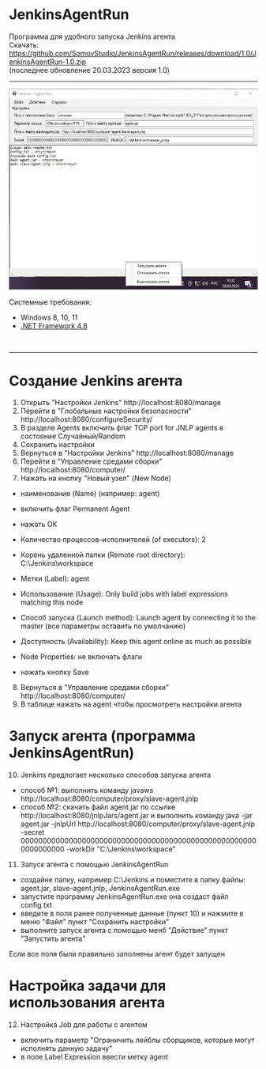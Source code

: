 # JenkinsAgentRun
Программа для удобного запуска Jenkins агента
<br>
Скачать: https://github.com/SomovStudio/JenkinsAgentRun/releases/download/1.0/JenkinsAgentRun-1.0.zip
<br>
(последнее обновление 20.03.2023 версия 1.0)
<hr>
<p align="center">
  <img src="https://github.com/SomovStudio/JenkinsAgentRun/blob/main/JenkinsAgentRun/JenkinsAgentRun/img/JenkinsAgentRun.png">
</p>

Системные требования: 
<br>
<ul>
	<li>Windows 8, 10, 11</li>
	<li><a href="https://dotnet.microsoft.com/download/dotnet-framework" target="_blank">.NET Framework 4.8</a></li>
</ul>
<br>
<hr>


Создание Jenkins агента
===============================================================
1. Открыть "Настройки Jenkins" http://localhost:8080/manage
2. Перейти в "Глобальные настройки безопасности" http://localhost:8080/configureSecurity/
3. В разделе Agents включить флаг TCP port for JNLP agents в состояние Случайный/Random
4. Сохранить настройки
5. Вернуться в "Настройки Jenkins" http://localhost:8080/manage
6. Перейти в "Управление средами сборки" http://localhost:8080/computer/
7. Нажать на кнопку "Новый узел" (New Node)
- наименование (Name) (например: agent)
- включить флаг Permanent Agent
- нажать ОК

- Количество процессов-исполнителей (of executors): 2
- Корень удаленной папки (Remote root directory): C:\Jenkins\workspace
- Метки (Label): agent
- Использование (Usage): Only build jobs with label expressions matching this node 
- Способ запуска (Launch method): Launch agent by connecting it to the master (все параметры оставить по умолчанию)
- Доступность (Availability): Keep this agent online as much as possible
- Node Properties: не включать флаги
- нажать кнопку Save

8. Вернуться в "Управление средами сборки" http://localhost:8080/computer/
9. В таблице нажать на agent чтобы просмотреть настройки агента


Запуск агента (программа JenkinsAgentRun)
===============================================================
10. Jenkins предлогает несколько способов запуска агента
- способ №1: выполнить команду javaws http://localhost:8080/computer/proxy/slave-agent.jnlp
- способ №2: скачать файл agent.jar по ссылке http://localhost:8080/jnlpJars/agent.jar и выполнить команду
java -jar agent.jar -jnlpUrl http://localhost:8080/computer/proxy/slave-agent.jnlp -secret 0000000000000000000000000000000000000000000000000000000000000000 -workDir "C:\Jenkins\workspace"

11. Запуск агента с помощью JenkinsAgentRun
- создайне папку, например C:\Jenkins и поместите в папку файлы: agent.jar, slave-agent.jnlp, JenkinsAgentRun.exe
- запустите программу JenkinsAgentRun.exe она создаст файл config.txt
- введите в поля ранее полученные данные (пункт 10) и нажмите в меню "Файл" пункт "Сохранить настройки"
- выполните запуск агента с помощью менб "Действие" пункт "Запустить агента"

Если все поля были правильно заполнены агент будет запущен


Настройка задачи для использования агента
===============================================================
12. Настройка Job для работы с агентом
- включить параметр "Ограничить лейблы сборщиков, которые могут исполнять данную задачу"
- в поле Label Expression ввести метку agent